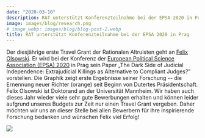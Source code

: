 ```yaml
---
date: "2020-03-10"
description: RAT unterstützt Konferenzteilnahme bei der EPSA 2020 in Prag
image: images/blog/research.png
# image_webp: images/blog/blog-post-2.webp
title: RAT unterstützt Konferenzteilnahme bei der EPSA 2020 in Prag
---
```


Der diesjährige erste Travel Grant der Rationalen Altruisten geht an [Felix Olsowski](https://www.sowi.uni-mannheim.de/en/carey/team/academic-staff/olsowski-felix/). Er wird bei der Konferenz der [European Political Science Association (EPSA) 2020](https://www.epsanet.org/) in Prag sein Paper „The Dark Side of Judicial Independence: Extrajudicial Killings as Alternative to Compliant Judges?” vorstellen. Die Graphik zeigt erste Ergebnisse seiner Forschung -- die Ernennung neuer Richter (orange) seit Beginn von Dutertes Präsidentschaft. Felix Olsowski ist Doktorand an der Universität Mannheim. 
Wir haben auch dieses Jahr wieder viele sehr gute Bewerbungen erhalten und können leider aufgrund unseres Budgets zur Zeit nur einen Travel Grant vergeben. Daher möchten wir uns an dieser Stelle bei allen Bewerbern für ihre inspirierende Forschung bedanken und wünschen Felix viel Erfolg!

![](/images/portfolio/conference-felix.jpg)